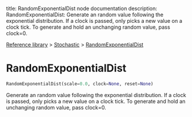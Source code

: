 title: RandomExponentialDist node documentation
description: RandomExponentialDist: Generate an random value following the exponential distribution. If a clock is passed, only picks a new value on a clock tick. To generate and hold an unchanging random value, pass clock=0.

[Reference library](../../index.md) > [Stochastic](../index.md) > [RandomExponentialDist](index.md)

# RandomExponentialDist

```python
RandomExponentialDist(scale=0.0, clock=None, reset=None)
```

Generate an random value following the exponential distribution. If a clock is passed, only picks a new value on a clock tick. To generate and hold an unchanging random value, pass clock=0.

